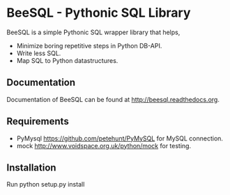 # BeeSQL - Pythonic SQL Library #

BeeSQL is a simple Pythonic SQL wrapper library that helps,

+ Minimize boring repetitive steps in Python DB-API.
+ Write less SQL.
+ Map SQL to Python datastructures.

## Documentation ##
Documentation of BeeSQL can be found at <http://beesql.readthedocs.org>.

## Requirements ##
+ PyMysql <https://github.com/petehunt/PyMySQL> for MySQL connection.
+ mock <http://www.voidspace.org.uk/python/mock> for testing.

## Installation ##
Run python setup.py install
